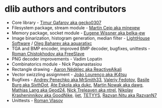 # dlib authors and contributors
* Core library - [Timur Gafarov aka gecko0307](https://github.com/gecko0307)
* Filesystem package, stream module - [Martin Cejp aka minexew](https://github.com/minexew)
* Memory package, socket module - [Eugene Wissner aka belka-ew](https://github.com/belka-ew)
* Image binarization, histogram generation, median filter - [LightHouse Software](http://lhs-blog.info/) / [Oleg Baharev aka aquaratixc](https://github.com/aquaratixc)
* TGA and BMP encoder, improved BMP decoder, bugfixes, unittests - [Roman Chistokhodov aka FreeSlave](https://github.com/FreeSlave)
* PNG decoder improvements - Vadim Lopatin
* Combinatorics module - Nick Papanastasiou
* Rectangle drawing - [Aaron Nédélec aka ReactiveAlkali](https://github.com/ReactiveAlkali)
* Vector swizzling assignment - [João Lourenço aka iK4tsu](https://github.com/iK4tsu)
* Bugfixes - [Andrey Penechko aka MrSmith33](https://github.com/MrSmith33), [Valeriy Fedotov](https://github.com/Valera), [Basile Burg aka SixthDot](https://github.com/SixthDot), [Ate Eskola aka dukc](https://github.com/dukc), [Martin Nowak aka dawg](https://github.com/MartinNowak), [Mathias Lang aka Geod24](https://github.com/Geod24), [Nick Treleaven aka ntrel](https://github.com/ntrel), [Nikolay Krasheninnikov aka GoodNike](https://github.com/GoodNike), [ijet](https://github.com/my-ijet), [TETYYS](https://github.com/TETYYS), [Razvan Nitu aka RazvanN7](https://github.com/RazvanN7)
* Unittests - [Roman Vlasov](https://github.com/VlasovRoman)
